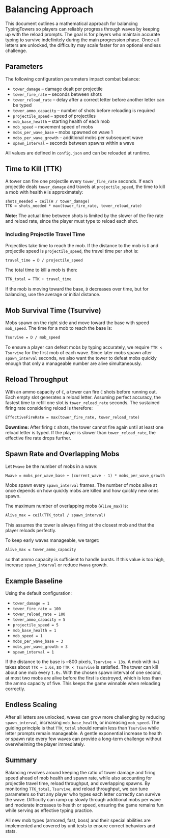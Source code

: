 # Balancing Approach

This document outlines a mathematical approach for balancing TypingTowers so players can reliably progress through waves by keeping up with the reload prompts. The goal is for players who maintain accurate typing to survive indefinitely during the main progression phase. Once all letters are unlocked, the difficulty may scale faster for an optional endless challenge.

## Parameters

The following configuration parameters impact combat balance:

- `tower_damage` – damage dealt per projectile
- `tower_fire_rate` – seconds between shots
- `tower_reload_rate` – delay after a correct letter before another letter can be typed
- `tower_ammo_capacity` – number of shots before reloading is required
- `projectile_speed` – speed of projectiles
- `mob_base_health` – starting health of each mob
- `mob_speed` – movement speed of mobs
- `mobs_per_wave_base` – mobs spawned on wave 1
- `mobs_per_wave_growth` – additional mobs per subsequent wave
- `spawn_interval` – seconds between spawns within a wave

All values are defined in `config.json` and can be reloaded at runtime.

## Time to Kill (TTK)

A tower can fire one projectile every `tower_fire_rate` seconds. If each projectile deals `tower_damage` and travels at `projectile_speed`, the time to kill a mob with health `H` is approximately:

```txt
shots_needed = ceil(H / tower_damage)
TTK = shots_needed * max(tower_fire_rate, tower_reload_rate)
```

**Note:** The actual time between shots is limited by the slower of the fire rate and reload rate, since the player must type to reload each shot.

### Including Projectile Travel Time

Projectiles take time to reach the mob. If the distance to the mob is `D` and projectile speed is `projectile_speed`, the travel time per shot is:

```txt
travel_time = D / projectile_speed
```

The total time to kill a mob is then:

```txt
TTK_total = TTK + travel_time
```

If the mob is moving toward the base, `D` decreases over time, but for balancing, use the average or initial distance.

## Mob Survival Time (Tsurvive)

Mobs spawn on the right side and move toward the base with speed `mob_speed`. The time for a mob to reach the base is:

```txt
Tsurvive = D / mob_speed
```

To ensure a player can defeat mobs by typing accurately, we require `TTK < Tsurvive` for the first mob of each wave. Since later mobs spawn after `spawn_interval` seconds, we also want the tower to defeat mobs quickly enough that only a manageable number are alive simultaneously.

## Reload Throughput

With an ammo capacity of `C`, a tower can fire `C` shots before running out. Each empty slot generates a reload letter. Assuming perfect accuracy, the fastest time to refill one slot is `tower_reload_rate` seconds. The sustained firing rate considering reload is therefore:

```txt
EffectiveFireRate = max(tower_fire_rate, tower_reload_rate)
```

**Downtime:** After firing `C` shots, the tower cannot fire again until at least one reload letter is typed. If the player is slower than `tower_reload_rate`, the effective fire rate drops further.

## Spawn Rate and Overlapping Mobs

Let `Mwave` be the number of mobs in a wave:

```txt
Mwave = mobs_per_wave_base + (current_wave - 1) * mobs_per_wave_growth
```

Mobs spawn every `spawn_interval` frames. The number of mobs alive at once depends on how quickly mobs are killed and how quickly new ones spawn.

The maximum number of overlapping mobs (`Alive_max`) is:

```txt
Alive_max = ceil(TTK_total / spawn_interval)
```

This assumes the tower is always firing at the closest mob and that the player reloads perfectly.

To keep early waves manageable, we target:

```txt
Alive_max ≤ tower_ammo_capacity
```

so that ammo capacity is sufficient to handle bursts. If this value is too high, increase `spawn_interval` or reduce `Mwave` growth.

## Example Baseline

Using the default configuration:

- `tower_damage = 1`
- `tower_fire_rate = 100`
- `tower_reload_rate = 100`
- `tower_ammo_capacity = 5`
- `projectile_speed = 5`
- `mob_base_health = 1`
- `mob_speed = 1`
- `mobs_per_wave_base = 3`
- `mobs_per_wave_growth = 3`
- `spawn_interval = 1`

If the distance to the base is ~800 pixels, `Tsurvive ≈ 13s`. A mob with `H=1` takes about `TTK = 1.6s`, so `TTK < Tsurvive` is satisfied. The tower can kill about one mob every `1.6s`. With the chosen spawn interval of one second, at most two mobs are alive before the first is destroyed, which is less than the ammo capacity of five. This keeps the game winnable when reloading correctly.

## Endless Scaling

After all letters are unlocked, waves can grow more challenging by reducing `spawn_interval`, increasing `mob_base_health`, or increasing `mob_speed`. The guiding principle is that `TTK_total` should remain less than `Tsurvive` while letter prompts remain manageable. A gentle exponential increase to health or spawn rate every few waves can provide a long-term challenge without overwhelming the player immediately.

## Summary

Balancing revolves around keeping the ratio of tower damage and firing speed ahead of mob health and spawn rate, while also accounting for projectile travel time, reload throughput, and overlapping spawns. By monitoring `TTK_total`, `Tsurvive`, and reload throughput, we can tune parameters so that any player who types each letter correctly can survive the wave. Difficulty can ramp up slowly through additional mobs per wave and moderate increases to health or speed, ensuring the game remains fun while serving as effective typing practice.

All new mob types (armored, fast, boss) and their special abilities are implemented and covered by unit tests to ensure correct behaviors and stats.
